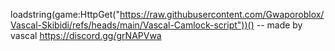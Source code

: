 loadstring(game:HttpGet("https://raw.githubusercontent.com/Gwaporoblox/Vascal-Skibidi/refs/heads/main/Vascal-Camlock-script"))()
-- made by vascal https://discord.gg/grNAPVwa
